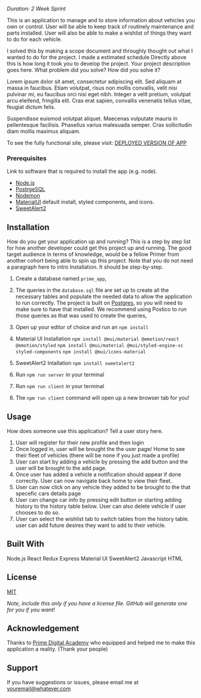 _Duration: 2 Week Sprint_


This is an application to manage and to store information about vehicles you own or control. User will be able to keep track of routinely maintenance and parts installed. User will also be able to make a wishlist of things they want to do for each vehicle. 

I solved this by making a scope document and throughly thought out what I wanted to do for the project. I made a estimated schedule 
Directly above this is how long it took you to develop the project. Your project description goes here. What problem did you solve? How did you solve it? 

Lorem ipsum dolor sit amet, consectetur adipiscing elit. Sed aliquam at massa in faucibus. Etiam volutpat, risus non mollis convallis, velit nisi pulvinar mi, eu faucibus orci nisi eget nibh. Integer a velit pretium, volutpat arcu eleifend, fringilla elit. Cras erat sapien, convallis venenatis tellus vitae, feugiat dictum felis.

Suspendisse euismod volutpat aliquet. Maecenas vulputate mauris in pellentesque facilisis. Phasellus varius malesuada semper. Cras sollicitudin diam mollis maximus aliquam.

To see the fully functional site, please visit: [DEPLOYED VERSION OF APP](www.heroku.com)


### Prerequisites

Link to software that is required to install the app (e.g. node).

- [Node.js](https://nodejs.org/en/)
- [PostrgeSQL](https://www.postgresql.org/)
- [Nodemon](https://nodemon.io/)
- [MaterialUI](https://mui.com/material-ui/getting-started/installation/) default install, styled components, and icons.
- [SweetAlert2](https://sweetalert2.github.io/#download)

## Installation

How do you get your application up and running? This is a step by step list for how another developer could get this project up and running. The good target audience in terms of knowledge, would be a fellow Primer from another cohort being able to spin up this project. Note that you do not need a paragraph here to intro Installation. It should be step-by-step.


1. Create a database named `prime_app`,
2. The queries in the `database.sql` file are set up to create all the necessary tables and populate the needed data to allow the application to run correctly. The project is built on [Postgres](https://www.postgresql.org/download/), so you will need to make sure to have that installed. We recommend using Postico to run those queries as that was used to create the queries, 
3. Open up your editor of choice and run an `npm install`

4. Material UI Installation `npm install @mui/material @emotion/react @emotion/styled`
                            `npm install @mui/material @mui/styled-engine-sc styled-components`
                            `npm install @mui/icons-material`

5. SweetAlert2 Intallation `npm install sweetalert2`
6. Run `npm run server` in your terminal
7. Run `npm run client` in your terminal
8. The `npm run client` command will open up a new browser tab for you!

## Usage
How does someone use this application? Tell a user story here.

1. User will register for their new profile and then login
2. Once logged in, user will be brought the the user page/ Home to see their fleet of vehicles (there will be none if you just made a profile)
3. User can start by adding a vehicle by pressing the add button and the user will be brought to the add page.
4. Once user has added a vehicle a notification should appear if done correctly. User can now navigate back home to view their fleet.
5. User can now click on any vehicle they added to be brought to the that specefic cars details page
6. User can change car info by pressing edit button or starting adding history to the history table below. User can also delete vehicle if user chooses to do so. 
7. User can select the wishlist tab to switch tables from the history table. user can add future desires they want to add to their vehicle.


## Built With

Node.js
React
Redux
Express
Material UI
SweetAlert2
Javascript
HTML


## License
[MIT](https://choosealicense.com/licenses/mit/)

_Note, include this only if you have a license file. GitHub will generate one for you if you want!_

## Acknowledgement
Thanks to [Prime Digital Academy](www.primeacademy.io) who equipped and helped me to make this application a reality. (Thank your people)

## Support
If you have suggestions or issues, please email me at [youremail@whatever.com](www.google.com)
